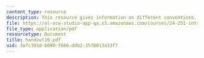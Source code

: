 ```yaml
---
content_type: resource
description: This resource gives information on different conventions.
file: https://ol-ocw-studio-app-qa.s3.amazonaws.com/courses/24-251-introduction-to-philosophy-of-language-spring-2005/3afc391db090f666ddb23578013a33f7_handout16.pdf
file_type: application/pdf
resourcetype: Document
title: handout16.pdf
uid: 3afc391d-b090-f666-ddb2-3578013a33f7
---
```

